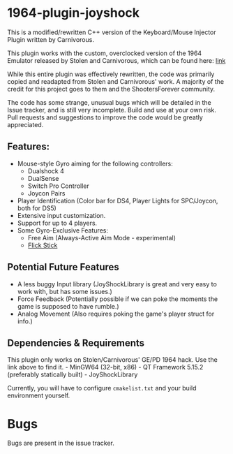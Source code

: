 # 1964-plugin-joyshock

This is a modified/rewritten C++ version of the Keyboard/Mouse Injector Plugin written by Carnivorous.

This plugin works with the custom, overclocked version of the 1964 Emulator released by Stolen and Carnivorous, which can be found here: [link](http://www.shootersforever.com/forums_message_boards/viewtopic.php?t=7045)

While this entire plugin was effectively rewritten, the code was primarily copied and readapted from Stolen and Carnivorous' work. A majority of the credit for this project goes to them and the ShootersForever community.

The code has some strange, unusual bugs which will be detailed in the Issue tracker, and is still very incomplete. Build and use at your own risk. Pull requests and suggestions to improve the code would be greatly appreciated.

## Features:
* Mouse-style Gyro aiming for the following controllers:
    - Dualshock 4
    - DualSense
    - Switch Pro Controller
    - Joycon Pairs
* Player Identification (Color bar for DS4, Player Lights for SPC/Joycon, both for DS5)    
* Extensive input customization.
* Support for up to 4 players.
* Some Gyro-Exclusive Features:
    - Free Aim (Always-Active Aim Mode - experimental)
    - [Flick Stick](http://gyrowiki.jibbsmart.com/blog:good-gyro-controls-part-2:the-flick-stick)
  
## Potential Future Features
* A less buggy Input library (JoyShockLibrary is great and very easy to work with, but has some issues.)
* Force Feedback (Potentially possible if we can poke the moments the game is supposed to have rumble.)
* Analog Movement (Also requires poking the game's player struct for info.)

## Dependencies & Requirements
This plugin only works on Stolen/Carnivorous' GE/PD 1964 hack. Use the link above to find it.
    - MinGW64 (32-bit, x86)
    - QT Framework 5.15.2 (preferably statically built)
    - JoyShockLibrary

Currently, you will have to configure ```cmakelist.txt``` and your build environment yourself.

# Bugs

Bugs are present in the issue tracker.
